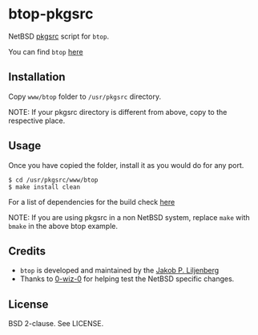 btop-pkgsrc
===============

NetBSD [pkgsrc][4] script for `btop`.

You can find `btop` [here][1]

Installation
------------

Copy `www/btop` folder to `/usr/pkgsrc` directory.

NOTE: If your pkgsrc directory is different from above, copy to the respective
place.

Usage
-----

Once you have copied the folder, install it as you would do for any port.

`$ cd /usr/pkgsrc/www/btop`<br>
`$ make install clean`

For a list of dependencies for the build check [here][2]

NOTE: If you are using pkgsrc in a non NetBSD system, replace `make` with
`bmake` in the above btop example.

Credits
-------

* `btop` is developed and maintained by the [Jakob P. Liljenberg][3]
* Thanks to [0-wiz-0][5] for helping test the NetBSD specific changes.

License
-------

BSD 2-clause. See LICENSE.

[1]: https://github.com/aristocratos/btop
[2]: https://github.com/aristocratos/btop?tab=readme-ov-file#compilation-netbsd
[3]: https://github.com/aristocratos
[4]: http://pkgsrc.se/sysutils/btop
[5]: https://github.com/0-wiz-0
